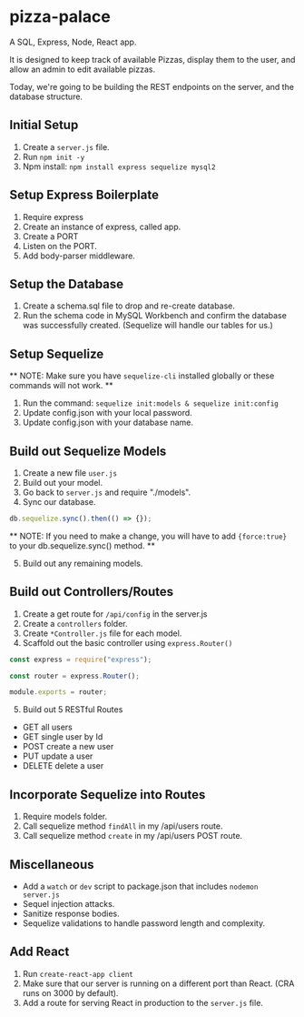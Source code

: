 # pizza-palace

A SQL, Express, Node, React app.

It is designed to keep track of available Pizzas, display them to the user, and allow an admin to edit available pizzas.

Today, we're going to be building the REST endpoints on the server, and the database structure.

## Initial Setup

1. Create a `server.js` file.
2. Run `npm init -y`
3. Npm install: `npm install express sequelize mysql2`

## Setup Express Boilerplate

1. Require express
2. Create an instance of express, called app.
3. Create a PORT
4. Listen on the PORT.
5. Add body-parser middleware.

## Setup the Database

1. Create a schema.sql file to drop and re-create database.
2. Run the schema code in MySQL Workbench and confirm the database was successfully created. (Sequelize will handle our tables for us.)

## Setup Sequelize

** NOTE: Make sure you have `sequelize-cli` installed globally or these commands will not work. **

1. Run the command: `sequelize init:models & sequelize init:config`
2. Update config.json with your local password.
3. Update config.json with your database name.

## Build out Sequelize Models

1. Create a new file `user.js`
2. Build out your model.
3. Go back to `server.js` and require "./models".
4. Sync our database.

```javascript
db.sequelize.sync().then(() => {});
```

** NOTE: If you need to make a change, you will have to add `{force:true}` to your db.sequelize.sync() method. **

5. Build out any remaining models.

## Build out Controllers/Routes

1. Create a get route for `/api/config` in the server.js
2. Create a `controllers` folder.
3. Create `*Controller.js` file for each model.
4. Scaffold out the basic controller using `express.Router()`

```javascript
const express = require("express");

const router = express.Router();

module.exports = router;
```

5. Build out 5 RESTful Routes
* GET all users
* GET single user by Id
* POST create a new user
* PUT update a user
* DELETE delete a user

## Incorporate Sequelize into Routes
1. Require models folder.
2. Call sequelize method `findAll` in my /api/users route. 
3. Call sequelize method `create` in my /api/users POST route.

## Miscellaneous

- Add a `watch` or `dev` script to package.json that includes `nodemon server.js`
- Sequel injection attacks. 
- Sanitize response bodies.
- Sequelize validations to handle password length and complexity.


## Add React
1. Run `create-react-app client`
2. Make sure that our server is running on a different port than React. (CRA runs on 3000 by default).
3. Add a route for serving React in production to the `server.js` file. 